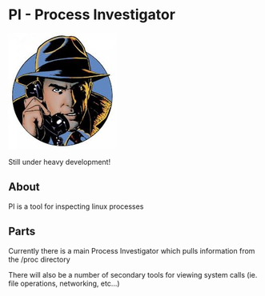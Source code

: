 PI - Process Investigator
=========

![pi](https://raw.githubusercontent.com/adamar/PI/master/doc/pi.jpg)

Still under heavy development!


About	
--------------
PI is a tool for inspecting linux processes


Parts
-------------
Currently there is a main Process Investigator which pulls information
from the /proc directory

There will also be a number of secondary tools for viewing system calls (ie. file operations, networking, etc...)

